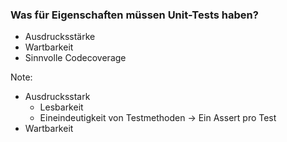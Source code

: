 
### Was für Eigenschaften müssen Unit-Tests haben?

<!-- .slide: data-background="img/background-orange-orig.jpg" -->

- Ausdrucksstärke
- Wartbarkeit
- Sinnvolle Codecoverage

Note:
- Ausdrucksstark
  - Lesbarkeit
  - Eineindeutigkeit von Testmethoden -> Ein Assert pro Test
- Wartbarkeit
